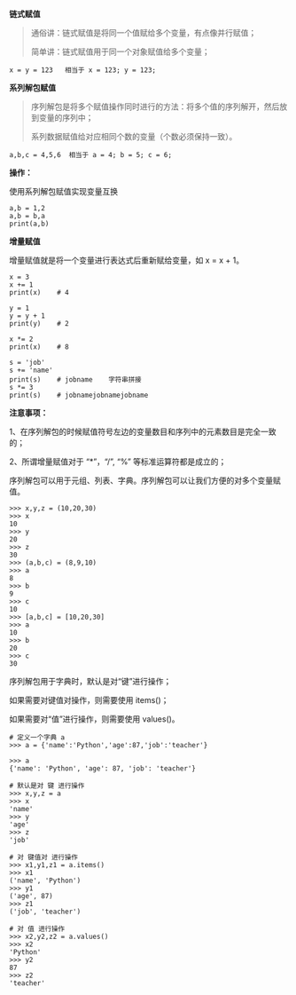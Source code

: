 **链式赋值**

> 通俗讲：链式赋值是将同一个值赋给多个变量，有点像并行赋值；
>
> 简单讲：链式赋值用于同一个对象赋值给多个变量；

```
x = y = 123   相当于 x = 123; y = 123;
```

**系列解包赋值**

> 序列解包是将多个赋值操作同时进行的方法：将多个值的序列解开，然后放到变量的序列中；
>
> 系列数据赋值给对应相同个数的变量（个数必须保持一致）。

```
a,b,c = 4,5,6  相当于 a = 4; b = 5; c = 6;
```

**操作：**

使用系列解包赋值实现变量互换

```
a,b = 1,2
a,b = b,a
print(a,b)
```

**增量赋值**

增量赋值就是将一个变量进行表达式后重新赋给变量，如 x = x + 1。

```
x = 3
x += 1
print(x)    # 4

y = 1
y = y + 1
print(y)    # 2

x *= 2
print(x)    # 8

s = 'job'
s += 'name'
print(s)    # jobname    字符串拼接
s *= 3
print(s)    # jobnamejobnamejobname
```

**注意事项：**

1、在序列解包的时候赋值符号左边的变量数目和序列中的元素数目是完全一致的；

2、所谓增量赋值对于 “\*”，“/”, “%” 等标准运算符都是成立的；

序列解包可以用于元组、列表、字典。序列解包可以让我们方便的对多个变量赋值。

```
>>> x,y,z = (10,20,30)
>>> x
10
>>> y
20
>>> z
30
>>> (a,b,c) = (8,9,10)
>>> a
8
>>> b
9
>>> c
10
>>> [a,b,c] = [10,20,30]
>>> a
10
>>> b
20
>>> c
30
```

序列解包用于字典时，默认是对“键”进行操作；

如果需要对键值对操作，则需要使用 items\(\)；

如果需要对“值”进行操作，则需要使用 values\(\)。

```
# 定义一个字典 a
>>> a = {'name':'Python','age':87,'job':'teacher'}

>>> a
{'name': 'Python', 'age': 87, 'job': 'teacher'}

# 默认是对 键 进行操作
>>> x,y,z = a
>>> x
'name'
>>> y
'age'
>>> z
'job'

# 对 键值对 进行操作
>>> x1,y1,z1 = a.items()
>>> x1
('name', 'Python')
>>> y1
('age', 87)
>>> z1
('job', 'teacher')

# 对 值 进行操作
>>> x2,y2,z2 = a.values()
>>> x2
'Python'
>>> y2
87
>>> z2
'teacher'
```



